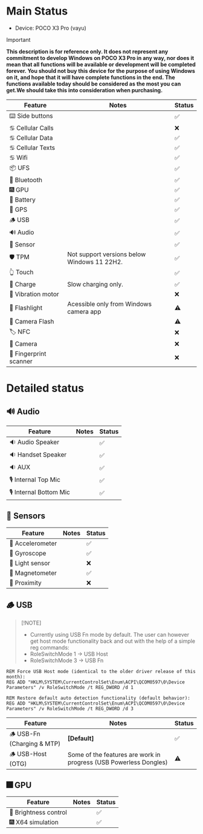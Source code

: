 # Main Status

- Device: POCO X3 Pro (vayu)

> [!IMPORTANT]
> **This description is for reference only. It does not represent any commitment to develop Windows on POCO X3 Pro in any way, nor does it mean that all functions will be available or development will be completed forever. You should not buy this device for the purpose of using Windows on it, and hope that it will have complete functions in the end. The functions available today should be considered as the most you can get.We should take this into consideration when purchasing.**

| Feature                | Notes                                       | Status         |
|------------------------|---------------------------------------------|----------------|
| ⌨️ Side buttons        |                                             | ✅            |
| ♋ Cellular Calls      |                                             | ❌            |
| ♋ Cellular Data       |                                             | ✅            |
| ♋ Cellular Texts      |                                             | ✅            |
| ♋ Wifi                |                                             | ✅            |
| 📦 UFS                 |                                             | ✅            |
| 🔵 Bluetooth           |                                             | ✅            |
| 🎆 GPU                 |                                             | ✅            |
| 🔋 Battery             |                                             | ✅            |
| 📌 GPS                 |                                             | ✅            |
| 🪵 USB                 |                                             | ✅            |
| 🔊 Audio               |                                             | ✅            |
| 🧭 Sensor              |                                             | ✅            |
| 🛡️ TPM                 | Not support versions below Windows 11 22H2. | ✅            |
| 👆 Touch               |                                             | ✅            |
| 🔌 Charge              | Slow charging only.                         | ✅            |
| 📳 Vibration motor     |                                             | ❌            |
| 🔦 Flashlight          | Acessible only from Windows camera app      | ⚠️            |
| 📸 Camera Flash        |                                             | ⚠️            |
| 🏷️ NFC                 |                                             | ❌            |
| 📸 Camera              |                                             | ❌            |
| 🧬 Fingerprint scanner |                                             | ❌            |

# Detailed status

## 🔊 Audio

| Feature                | Notes                                       | Status         |
|------------------------|---------------------------------------------|----------------|
| 🔉 Audio Speaker       |                                             | ✅            |
| 🔉 Handset  Speaker    |                                             | ✅            |
| 🔉 AUX                 |                                             | ✅            |
| 🎙️ Internal Top Mic    |                                             | ✅            |
| 🎙️ Internal Bottom Mic |                                             | ✅            |

## 🧭 Sensors

| Feature                | Notes                                       | Status         |
|------------------------|---------------------------------------------|----------------|
| 🧭 Accelerometer       |                                             | ✅            |
| 🧭 Gyroscope           |                                             | ✅            |
| 🧭 Light sensor        |                                             | ❌            |
| 🧭 Magnetometer        |                                             | ✅            |
| 🧭 Proximity           |                                             | ❌            |

## 🪵 USB
>
> [!NOTE]
>
> - Currently using USB Fn mode by default. The user can however get host mode functionality back and out with the help of a simple reg commands:
> - RoleSwitchMode 1 -> USB Host
> - RoleSwitchMode 3 -> USB Fn
>
```batch
REM Force USB Host mode (identical to the older driver release of this month):
REG ADD "HKLM\SYSTEM\CurrentControlSet\Enum\ACPI\QCOM0597\0\Device Parameters" /v RoleSwitchMode /t REG_DWORD /d 1
```

```batch
REM Restore default auto detection functionality (default behavior):
REG ADD "HKLM\SYSTEM\CurrentControlSet\Enum\ACPI\QCOM0597\0\Device Parameters" /v RoleSwitchMode /t REG_DWORD /d 3
```

| Feature                         | Notes                                                            | Status         |
|---------------------------------|------------------------------------------------------------------|----------------|
| 🪵 USB-Fn   (Charging & MTP)   | **[Default]**                                                     | ✅            |
| 🪵 USB-Host (OTG)              | Some of the features are work in progress (USB Powerless Dongles) | ⚠️            |

## 🎆 GPU

| Feature                | Notes                               | Status         |
|------------------------|-------------------------------------|----------------|
| 📲 Brightness control  |                                     | ✅            |
| 🎆 X64 simulation      |                                     | ✅            |
